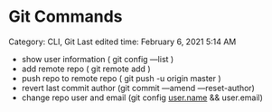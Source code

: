 # Git Commands

Category: CLI, Git
Last edited time: February 6, 2021 5:14 AM

- show user information ( git config —list )
- add remote repo ( git remote add <url> )
- push repo to remote repo ( git push -u origin master )
- revert last commit author (git commit —amend —reset-author)
- change repo user and email (git config [user.name](http://user.name) && user.email)